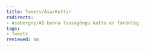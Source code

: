 ```yaml
---
title: Tweets/Ása/Kettir
redirects:
- Asabergny/Að banna lausagöngu katta er fáránleg
tags:
- Tweets
reviewed: no
---
```

<vocabulary>
</vocabulary>
<Tweet
text="Að banna lausagöngu katta er fáránleg hugmynd en hins vegar mætti alveg endurskoða lausagöngu barna."
audio="Lausaganga.mp3"
id="860604707705901060"
date="1494019126000"
favorites="11"
user_name="107 stjórinn"
handle="asabergny"
user_picture="Tweet-asabergny-jkfrbo.jpg"
verified=""
></Tweet>

